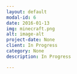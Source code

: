 ```yaml
---
layout: default
modal-id: 6
date: 2016-01-13
img: minecraft.png
alt: image-alt
project-date: None
client: In Progress
category: None
description: In Progress

---
```

